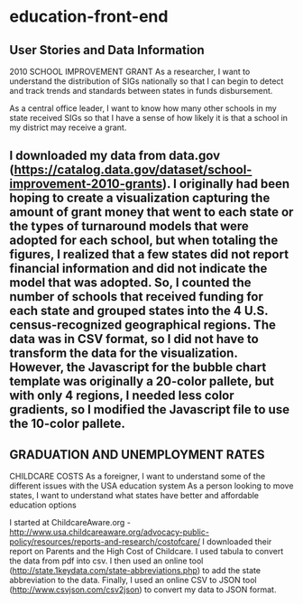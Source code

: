 # education-front-end
User Stories and Data Information
------
2010 SCHOOL IMPROVEMENT GRANT 
As a researcher, I want to understand the distribution of SIGs nationally so that I can begin to detect and track trends and standards between states in funds disbursement.

As a central office leader, I want to know how many other schools in my state received SIGs so that I have a sense of how likely it is that a school in my district may receive a grant. 

I downloaded my data from data.gov (https://catalog.data.gov/dataset/school-improvement-2010-grants). I originally had been hoping to create a visualization capturing the amount of grant money that went to each state or the types of turnaround models that were adopted for each school, but when totaling the figures, I realized that a few states did not report financial information and did not indicate the model that was adopted. So, I counted the number of schools that received funding for each state and grouped states into the 4 U.S. census-recognized geographical regions. The data was in CSV format, so I did not have to transform the data for the visualization. However, the Javascript for the bubble chart template was originally a 20-color pallete, but with only 4 regions, I needed less color gradients, so I modified the Javascript file to use the 10-color pallete. 
-------
 GRADUATION AND UNEMPLOYMENT RATES
-------
CHILDCARE COSTS
As a foreigner, I want to understand some of the different issues with the USA education system
As a person looking to move states, I want to understand what states have better and affordable education options

I started at ChildcareAware.org - http://www.usa.childcareaware.org/advocacy-public-policy/resources/reports-and-research/costofcare/
I downloaded their report on Parents and the High Cost of Childcare. 
I used tabula to convert the data from pdf into csv. I then used an online tool (http://state.1keydata.com/state-abbreviations.php) to add the state abbreviation to the data. Finally, I used an online CSV to JSON tool (http://www.csvjson.com/csv2json) to convert my data to JSON format.
